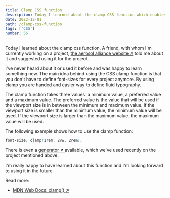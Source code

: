 ```yaml
---
title: Clamp CSS function
description: Today I learned about the clamp CSS function which enables fluid typography based on the viewport size without the need for media queries
date: 2022-12-01
path: /clamp-css-function
tags: ['CSS']
number: 56
---
```


Today I learned about the clamp css function. A friend, with whom I'm currently working on a project, <a href="https://aerosolalliance.com" target="_blank">the aerosol alliance website &#8599;</a> told me about it and suggested using it for the project. 

I've never heard about it or used it before and was happy to learn something new. The main idea behind using the CSS clamp function is that you don't have to define font-sizes for every project anymore. By using clamp you are handed and easier way to define fluid typography.

The clamp function takes three values: a minimum value, a preferred value and a maximum value. The preferred value is the value that will be used if the viewport size is in between the minimum and maximum value. If the viewport size is smaller than the minimum value, the minimum value will be used. If the viewport size is larger than the maximum value, the maximum value will be used.

The following example shows how to use the clamp function:

```css
font-size: clamp(1rem, 2vw, 2rem);
```

There is even a <a href="https://clamp.font-size.app/" target='_blank'>generator &#8599; </a> available, which we've used recently on the project mentioned above. 

I'm really happy to have learned about this function and I'm looking forward to using it in the future.


Read more:
* <a href="https://developer.mozilla.org/en-US/docs/Web/CSS/clamp" target="_blank">MDN Web Docs: clamp() &#8599;</a>